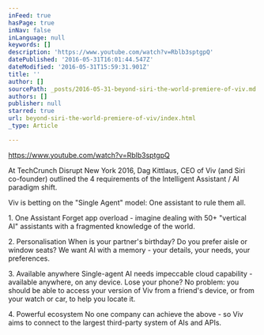 ```yaml
---
inFeed: true
hasPage: true
inNav: false
inLanguage: null
keywords: []
description: 'https://www.youtube.com/watch?v=Rblb3sptgpQ'
datePublished: '2016-05-31T16:01:44.547Z'
dateModified: '2016-05-31T15:59:31.901Z'
title: ''
author: []
sourcePath: _posts/2016-05-31-beyond-siri-the-world-premiere-of-viv.md
authors: []
publisher: null
starred: true
url: beyond-siri-the-world-premiere-of-viv/index.html
_type: Article

---
```

https://www.youtube.com/watch?v=Rblb3sptgpQ

At TechCrunch Disrupt New York 2016, Dag Kittlaus, CEO of Viv (and Siri co-founder) outlined the 4 requirements of the Intelligent Assistant / AI paradigm shift. 

Viv is betting on the "Single Agent" model: One assistant to rule them all. 

1\. One Assistant Forget app overload - imagine dealing with 50+ "vertical AI" assistants with a fragmented knowledge of the world. 

2\. Personalisation When is your partner's birthday? Do you prefer aisle or window seats? We want AI with a memory - your details, your needs, your preferences. 

3\. Available anywhere Single-agent AI needs impeccable cloud capability - available anywhere, on any device. Lose your phone? No problem: you should be able to access your version of Viv from a friend's device, or from your watch or car, to help you locate it. 

4\. Powerful ecosystem No one company can achieve the above - so Viv aims to connect to the largest third-party system of AIs and APIs.